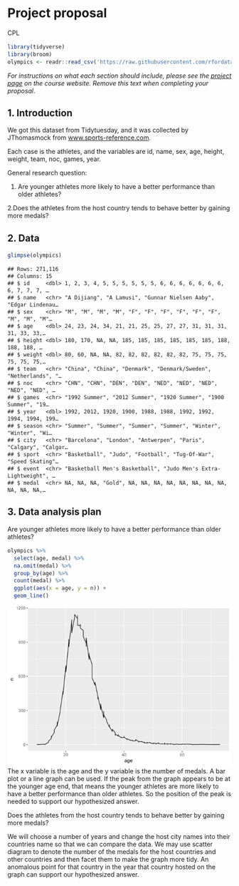 Project proposal
================
CPL

``` r
library(tidyverse)
library(broom)
olympics <- readr::read_csv('https://raw.githubusercontent.com/rfordatascience/tidytuesday/master/data/2021/2021-07-27/olympics.csv')
```

*For instructions on what each section should include, please see the
[project page](https://idsed.digital/assessments/project/#proposal) on
the course website. Remove this text when completing your proposal*.

## 1. Introduction

We got this dataset from Tidytuesday, and it was collected by
JThomasmock from www.sports-reference.com.

Each case is the athletes, and the variables are id, name, sex, age,
height, weight, team, noc, games, year.

General research question:

1.  Are younger athletes more likely to have a better performance than
    older athletes?

2.Does the athletes from the host country tends to behave better by
gaining more medals?

## 2. Data

``` r
glimpse(olympics)
```

    ## Rows: 271,116
    ## Columns: 15
    ## $ id     <dbl> 1, 2, 3, 4, 5, 5, 5, 5, 5, 5, 6, 6, 6, 6, 6, 6, 6, 6, 7, 7, 7, …
    ## $ name   <chr> "A Dijiang", "A Lamusi", "Gunnar Nielsen Aaby", "Edgar Lindenau…
    ## $ sex    <chr> "M", "M", "M", "M", "F", "F", "F", "F", "F", "F", "M", "M", "M"…
    ## $ age    <dbl> 24, 23, 24, 34, 21, 21, 25, 25, 27, 27, 31, 31, 31, 31, 33, 33,…
    ## $ height <dbl> 180, 170, NA, NA, 185, 185, 185, 185, 185, 185, 188, 188, 188, …
    ## $ weight <dbl> 80, 60, NA, NA, 82, 82, 82, 82, 82, 82, 75, 75, 75, 75, 75, 75,…
    ## $ team   <chr> "China", "China", "Denmark", "Denmark/Sweden", "Netherlands", "…
    ## $ noc    <chr> "CHN", "CHN", "DEN", "DEN", "NED", "NED", "NED", "NED", "NED", …
    ## $ games  <chr> "1992 Summer", "2012 Summer", "1920 Summer", "1900 Summer", "19…
    ## $ year   <dbl> 1992, 2012, 1920, 1900, 1988, 1988, 1992, 1992, 1994, 1994, 199…
    ## $ season <chr> "Summer", "Summer", "Summer", "Summer", "Winter", "Winter", "Wi…
    ## $ city   <chr> "Barcelona", "London", "Antwerpen", "Paris", "Calgary", "Calgar…
    ## $ sport  <chr> "Basketball", "Judo", "Football", "Tug-Of-War", "Speed Skating"…
    ## $ event  <chr> "Basketball Men's Basketball", "Judo Men's Extra-Lightweight", …
    ## $ medal  <chr> NA, NA, NA, "Gold", NA, NA, NA, NA, NA, NA, NA, NA, NA, NA, NA,…

## 3. Data analysis plan

Are younger athletes more likely to have a better performance than older
athletes?

``` r
olympics %>%
  select(age, medal) %>%
  na.omit(medal) %>%
  group_by(age) %>%
  count(medal) %>%
  ggplot(aes(x = age, y = n)) +
  geom_line()
```

![](proposal_files/figure-gfm/unnamed-chunk-2-1.png)<!-- --> The x
variable is the age and the y variable is the number of medals. A bar
plot or a line graph can be used. If the peak from the graph appears to
be at the younger age end, that means the younger athletes are more
likely to have a better performance than older athletes. So the position
of the peak is needed to support our hypothesized answer.

Does the athletes from the host country tends to behave better by
gaining more medals?

We will choose a number of years and change the host city names into
their countries name so that we can compare the data. We may use scatter
diagram to denote the number of the medals for the host countries and
other countries and then facet them to make the graph more tidy. An
anomalous point for that country in the year that country hosted on the
graph can support our hypothesized answer.
